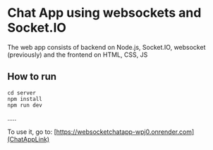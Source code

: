 # Chat App using websockets and Socket.IO

The web app consists of backend on Node.js, Socket.IO, websocket (previously) and the frontend on HTML, CSS, JS

## How to run

```
cd server
npm install
npm run dev
```

.....

To use it, go to: [https://websocketchatapp-wpj0.onrender.com](ChatAppLink)
